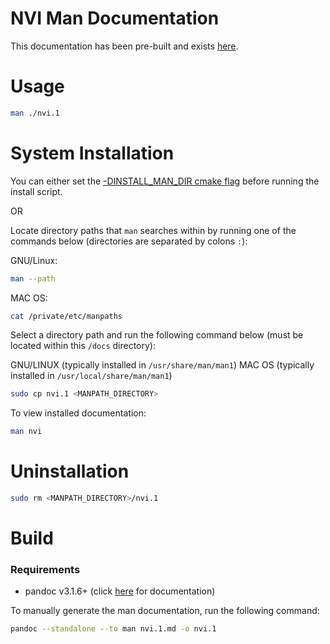 # NVI Man Documentation

This documentation has been pre-built and exists [here](nvi.1). 

# Usage

```bash
man ./nvi.1
```

# System Installation

You can either set the [-DINSTALL_MAN_DIR cmake flag](https://github.com/mattcarlotta/nvi/wiki/Quick-Installation#custom-cmake-compile-flags) before running the install script.

OR

Locate directory paths that `man` searches within by running one of the commands below (directories are separated by colons `:`):

GNU/Linux:
```bash
man --path
```
MAC OS:
```bash
cat /private/etc/manpaths
```

Select a directory path and run the following command below (must be located within this `/docs` directory):

GNU/LINUX (typically installed in `/usr/share/man/man1`)
MAC OS (typically installed in `/usr/local/share/man/man1`)
```bash
sudo cp nvi.1 <MANPATH_DIRECTORY>
```

To view installed documentation:
```bash
man nvi
```

# Uninstallation

```bash
sudo rm <MANPATH_DIRECTORY>/nvi.1
```

# Build
### Requirements
- pandoc v3.1.6+ (click [here](https://pandoc.org/MANUAL.html) for documentation)

To manually generate the man documentation, run the following command:
```bash
pandoc --standalone --to man nvi.1.md -o nvi.1
```
